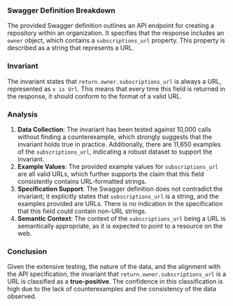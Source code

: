 ### Swagger Definition Breakdown
The provided Swagger definition outlines an API endpoint for creating a repository within an organization. It specifies that the response includes an `owner` object, which contains a `subscriptions_url` property. This property is described as a string that represents a URL.

### Invariant
The invariant states that `return.owner.subscriptions_url` is always a URL, represented as `x is Url`. This means that every time this field is returned in the response, it should conform to the format of a valid URL.

### Analysis
1. **Data Collection**: The invariant has been tested against 10,000 calls without finding a counterexample, which strongly suggests that the invariant holds true in practice. Additionally, there are 11,650 examples of the `subscriptions_url`, indicating a robust dataset to support the invariant.
2. **Example Values**: The provided example values for `subscriptions_url` are all valid URLs, which further supports the claim that this field consistently contains URL-formatted strings.
3. **Specification Support**: The Swagger definition does not contradict the invariant; it explicitly states that `subscriptions_url` is a string, and the examples provided are URLs. There is no indication in the specification that this field could contain non-URL strings.
4. **Semantic Context**: The context of the `subscriptions_url` being a URL is semantically appropriate, as it is expected to point to a resource on the web.

### Conclusion
Given the extensive testing, the nature of the data, and the alignment with the API specification, the invariant that `return.owner.subscriptions_url` is a URL is classified as a **true-positive**. The confidence in this classification is high due to the lack of counterexamples and the consistency of the data observed.
